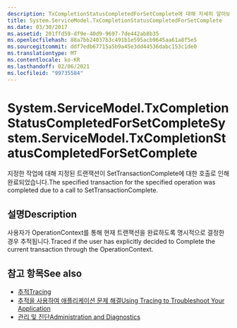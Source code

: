 ```yaml
---
description: TxCompletionStatusCompletedForSetComplete에 대해 자세히 알아보세요.
title: System.ServiceModel.TxCompletionStatusCompletedForSetComplete
ms.date: 03/30/2017
ms.assetid: 201ffd59-df9e-40d9-9697-7de442ab8b35
ms.openlocfilehash: 88a7bb24037b3c491b1e595acb9645aa61a8f5e5
ms.sourcegitcommit: ddf7edb67715a5b9a45e3dd44536dabc153c1de0
ms.translationtype: MT
ms.contentlocale: ko-KR
ms.lasthandoff: 02/06/2021
ms.locfileid: "99735584"
---
```

# <a name="systemservicemodeltxcompletionstatuscompletedforsetcomplete"></a><span data-ttu-id="1b1ed-103">System.ServiceModel.TxCompletionStatusCompletedForSetComplete</span><span class="sxs-lookup"><span data-stu-id="1b1ed-103">System.ServiceModel.TxCompletionStatusCompletedForSetComplete</span></span>

<span data-ttu-id="1b1ed-104">지정한 작업에 대해 지정된 트랜잭션이 SetTransactionComplete에 대한 호출로 인해 완료되었습니다.</span><span class="sxs-lookup"><span data-stu-id="1b1ed-104">The specified transaction for the specified operation was completed due to a call to SetTransactionComplete.</span></span>  
  
## <a name="description"></a><span data-ttu-id="1b1ed-105">설명</span><span class="sxs-lookup"><span data-stu-id="1b1ed-105">Description</span></span>  

 <span data-ttu-id="1b1ed-106">사용자가 OperationContext를 통해 현재 트랜잭션을 완료하도록 명시적으로 결정한 경우 추적됩니다.</span><span class="sxs-lookup"><span data-stu-id="1b1ed-106">Traced if the user has explicitly decided to Complete the current transaction through the OperationContext.</span></span>  
  
## <a name="see-also"></a><span data-ttu-id="1b1ed-107">참고 항목</span><span class="sxs-lookup"><span data-stu-id="1b1ed-107">See also</span></span>

- [<span data-ttu-id="1b1ed-108">추적</span><span class="sxs-lookup"><span data-stu-id="1b1ed-108">Tracing</span></span>](index.md)
- [<span data-ttu-id="1b1ed-109">추적을 사용하여 애플리케이션 문제 해결</span><span class="sxs-lookup"><span data-stu-id="1b1ed-109">Using Tracing to Troubleshoot Your Application</span></span>](using-tracing-to-troubleshoot-your-application.md)
- [<span data-ttu-id="1b1ed-110">관리 및 진단</span><span class="sxs-lookup"><span data-stu-id="1b1ed-110">Administration and Diagnostics</span></span>](../index.md)
